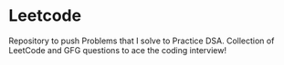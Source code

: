 # Leetcode
Repository to push Problems that I solve to Practice DSA.
Collection of LeetCode and GFG questions to ace the coding interview!
